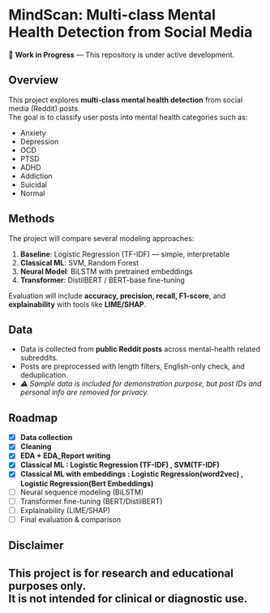 # MindScan: Multi-class Mental Health Detection from Social Media

🚧 **Work in Progress** — This repository is under active development.  

## Overview
This project explores **multi-class mental health detection** from social media (Reddit) posts.  
The goal is to classify user posts into mental health categories such as:
- Anxiety
- Depression
- OCD
- PTSD
- ADHD
- Addiction
- Suicidal
- Normal

## Methods
The project will compare several modeling approaches:
1. **Baseline**: Logistic Regression (TF-IDF) — simple, interpretable
2. **Classical ML**: SVM, Random Forest
3. **Neural Model**: BiLSTM with pretrained embeddings
4. **Transformer**: DistilBERT / BERT-base fine-tuning

Evaluation will include **accuracy, precision, recall, F1-score**, and **explainability** with tools like **LIME/SHAP**.

## Data
- Data is collected from **public Reddit posts** across mental-health related subreddits.  
- Posts are preprocessed with length filters, English-only check, and deduplication.  
- *⚠️ Sample data is included for demonstration purpose, but post IDs and personal info are removed for privacy.*

## Roadmap
- [x] **Data collection**
- [x] **Cleaning** 
- [x] **EDA + EDA_Report writing**
- [x] **Classical ML : Logistic Regression (TF-IDF) , SVM(TF-IDF)**
- [x] **Classical ML with embeddings : Logistic Regression(word2vec) , Logistic Regression(Bert Embeddings)**
- [ ] Neural sequence modeling (BiLSTM)  
- [ ] Transformer fine-tuning (BERT/DistilBERT)  
- [ ] Explainability (LIME/SHAP)  
- [ ] Final evaluation & comparison  

## Disclaimer
This project is for **research and educational purposes only**.  
It is **not intended for clinical or diagnostic use**.
---

